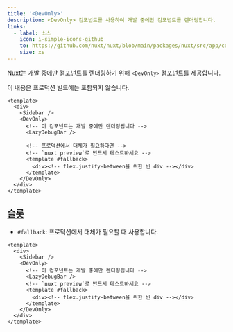 ```yaml
---
title: '<DevOnly>'
description: <DevOnly> 컴포넌트를 사용하여 개발 중에만 컴포넌트를 렌더링합니다.
links:
  - label: 소스
    icon: i-simple-icons-github
    to: https://github.com/nuxt/nuxt/blob/main/packages/nuxt/src/app/components/dev-only.ts
    size: xs
---
```


Nuxt는 개발 중에만 컴포넌트를 렌더링하기 위해 `<DevOnly>` 컴포넌트를 제공합니다.

이 내용은 프로덕션 빌드에는 포함되지 않습니다.

```vue [pages/example.vue]
<template>
  <div>
    <Sidebar />
    <DevOnly>
      <!-- 이 컴포넌트는 개발 중에만 렌더링됩니다 -->
      <LazyDebugBar />

      <!-- 프로덕션에서 대체가 필요하다면 -->
      <!-- `nuxt preview`로 반드시 테스트하세요 -->
      <template #fallback>
        <div><!-- flex.justify-between을 위한 빈 div --></div>
      </template>
    </DevOnly>
  </div>
</template>
```

## [슬롯](#slots)

- `#fallback`: 프로덕션에서 대체가 필요할 때 사용합니다.

```vue
<template>
  <div>
    <Sidebar />
    <DevOnly>
      <!-- 이 컴포넌트는 개발 중에만 렌더링됩니다 -->
      <LazyDebugBar />
      <!-- `nuxt preview`로 반드시 테스트하세요 -->
      <template #fallback>
        <div><!-- flex.justify-between을 위한 빈 div --></div>
      </template>
    </DevOnly>
  </div>
</template>
```
